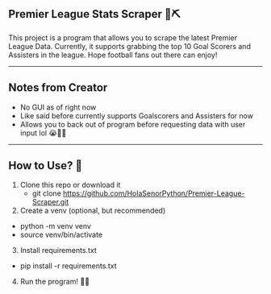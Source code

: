 ## Premier League Stats Scraper 🔨⛏️

This project is a program that allows you to scrape the latest Premier League Data. Currently,
it supports grabbing the top 10 Goal Scorers and Assisters in the league. Hope football fans out there
can enjoy!

---

## Notes from Creator
- No GUI as of right now
- Like said before currently supports Goalscorers and Assisters for now
- Allows you to back out of program before requesting data with user input lol 😭🙏🏾

---

## How to Use? 🤔
1. Clone this repo or download it
   - git clone https://github.com/HolaSenorPython/Premier-League-Scraper.git
2. Create a venv (optional, but recommended)
  - python -m venv venv
  - source venv/bin/activate
3. Install requirements.txt
  - pip install -r requirements.txt
4. Run the program! 🚀🚀
